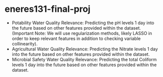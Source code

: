 # eneres131-final-proj

- Potability Water Quality Relevance: Predicting the pH levels 1 day into the future based on other features provided within the dataset. (Important Note: We will use regularization methods, likely LASSO in order to keep relevant features in addition to checking variable collinearity).
- Agricultural Water Quality Relevance: Predicting the Nitrate levels 1 day into the future based on other features provided within the dataset.
- Microbial Safety Water Quality Relevance: Predicting the total Coliform levels 1 day into the future based on other features provided within the dataset.
